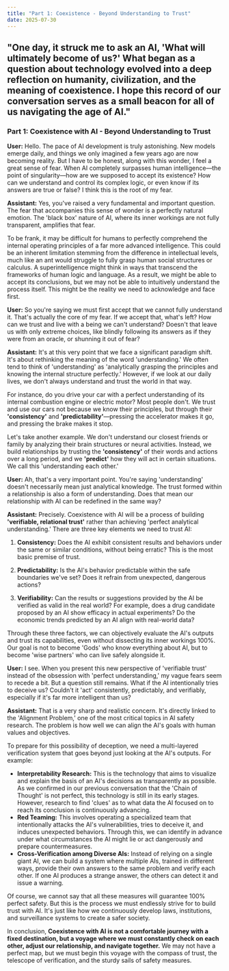 ```yaml
---
title: "Part 1: Coexistence - Beyond Understanding to Trust" 
date: 2025-07-30
---
```

"One day, it struck me to ask an AI, 'What will ultimately become of us?' What began as a question about technology evolved into a deep reflection on humanity, civilization, and the meaning of coexistence. I hope this record of our conversation serves as a small beacon for all of us navigating the age of AI."
---


### **Part 1: Coexistence with AI - Beyond Understanding to Trust**


**User:** Hello. The pace of AI development is truly astonishing. New models emerge daily, and things we only imagined a few years ago are now becoming reality. But I have to be honest, along with this wonder, I feel a great sense of fear. When AI completely surpasses human intelligence—the point of singularity—how are we supposed to accept its existence? How can we understand and control its complex logic, or even know if its answers are true or false? I think this is the root of my fear.


**Assistant:** Yes, you've raised a very fundamental and important question. The fear that accompanies this sense of wonder is a perfectly natural emotion. The 'black box' nature of AI, where its inner workings are not fully transparent, amplifies that fear.

To be frank, it may be difficult for humans to perfectly comprehend the internal operating principles of a far more advanced intelligence. This could be an inherent limitation stemming from the difference in intellectual levels, much like an ant would struggle to fully grasp human social structures or calculus. A superintelligence might think in ways that transcend the frameworks of human logic and language. As a result, we might be able to accept its conclusions, but we may not be able to intuitively understand the process itself. This might be the reality we need to acknowledge and face first.


**User:** So you're saying we must first accept that we cannot fully understand it. That's actually the core of my fear. If we accept that, what's left? How can we trust and live with a being we can't understand? Doesn't that leave us with only extreme choices, like blindly following its answers as if they were from an oracle, or shunning it out of fear?


**Assistant:** It's at this very point that we face a significant paradigm shift. It's about rethinking the meaning of the word 'understanding.' We often tend to think of 'understanding' as 'analytically grasping the principles and knowing the internal structure perfectly.' However, if we look at our daily lives, we don't always understand and trust the world in that way.

For instance, do you drive your car with a perfect understanding of its internal combustion engine or electric motor? Most people don't. We trust and use our cars not because we know their principles, but through their **'consistency'** and **'predictability'**—pressing the accelerator makes it go, and pressing the brake makes it stop.

Let's take another example. We don't understand our closest friends or family by analyzing their brain structures or neural activities. Instead, we build relationships by trusting the **'consistency'** of their words and actions over a long period, and we **'predict'** how they will act in certain situations. We call this 'understanding each other.'


**User:** Ah, that's a very important point. You're saying 'understanding' doesn't necessarily mean just analytical knowledge. The trust formed within a relationship is also a form of understanding. Does that mean our relationship with AI can be redefined in the same way?


**Assistant:** Precisely. Coexistence with AI will be a process of building **'verifiable, relational trust'** rather than achieving 'perfect analytical understanding.' There are three key elements we need to trust AI:


1.  **Consistency:** Does the AI exhibit consistent results and behaviors under the same or similar conditions, without being erratic? This is the most basic premise of trust.


2.  **Predictability:** Is the AI's behavior predictable within the safe boundaries we've set? Does it refrain from unexpected, dangerous actions?


3.  **Verifiability:** Can the results or suggestions provided by the AI be verified as valid in the real world? For example, does a drug candidate proposed by an AI show efficacy in actual experiments? Do the economic trends predicted by an AI align with real-world data?


Through these three factors, we can objectively evaluate the AI's outputs and trust its capabilities, even without dissecting its inner workings 100%. Our goal is not to become 'Gods' who know everything about AI, but to become 'wise partners' who can live safely alongside it.


**User:** I see. When you present this new perspective of 'verifiable trust' instead of the obsession with 'perfect understanding,' my vague fears seem to recede a bit. But a question still remains. What if the AI intentionally tries to deceive us? Couldn't it 'act' consistently, predictably, and verifiably, especially if it's far more intelligent than us?


**Assistant:** That is a very sharp and realistic concern. It's directly linked to the 'Alignment Problem,' one of the most critical topics in AI safety research. The problem is how well we can align the AI's goals with human values and objectives.

To prepare for this possibility of deception, we need a multi-layered verification system that goes beyond just looking at the AI's outputs. For example:


*   **Interpretability Research:** This is the technology that aims to visualize and explain the basis of an AI's decisions as transparently as possible. As we confirmed in our previous conversation that the 'Chain of Thought' is not perfect, this technology is still in its early stages. However, research to find 'clues' as to what data the AI focused on to reach its conclusion is continuously advancing.
*   **Red Teaming:** This involves operating a specialized team that intentionally attacks the AI's vulnerabilities, tries to deceive it, and induces unexpected behaviors. Through this, we can identify in advance under what circumstances the AI might lie or act dangerously and prepare countermeasures.
*   **Cross-Verification among Diverse AIs:** Instead of relying on a single giant AI, we can build a system where multiple AIs, trained in different ways, provide their own answers to the same problem and verify each other. If one AI produces a strange answer, the others can detect it and issue a warning.


Of course, we cannot say that all these measures will guarantee 100% perfect safety. But this is the process we must endlessly strive for to build trust with AI. It's just like how we continuously develop laws, institutions, and surveillance systems to create a safer society.


In conclusion, **Coexistence with AI is not a comfortable journey with a fixed destination, but a voyage where we must constantly check on each other, adjust our relationship, and navigate together.** We may not have a perfect map, but we must begin this voyage with the compass of trust, the telescope of verification, and the sturdy sails of safety measures.
